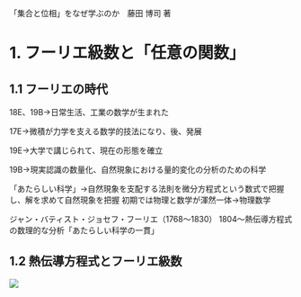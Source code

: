 「集合と位相」をなぜ学ぶのか　藤田 博司 著

# 1. フーリエ級数と「任意の関数」


## 1.1 フーリエの時代

18E、19B→日常生活、工業の数学が生まれた

17E→微積が力学を支える数学的技法になり、後、発展

19E→大学で講じられて、現在の形態を確立

19B→現実認識の数量化、自然現象における量的変化の分析のための科学

「あたらしい科学」→自然現象を支配する法則を微分方程式という数式で把握し、解を求めて自然現象を把握
初期では物理と数学が渾然一体→物理数学

ジャン・バティスト・ジョセフ・フーリエ（1768～1830）
1804～熱伝導方程式の数理的な分析「あたらしい科学の一貫」

## 1.2 熱伝導方程式とフーリエ級数

<img src="https://latex.codecogs.com/gif.latex?">

